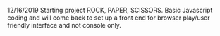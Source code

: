 12/16/2019
Starting project ROCK, PAPER, SCISSORS. Basic Javascript coding and will come back to set up a front end for browser play/user friendly interface and not console only.
